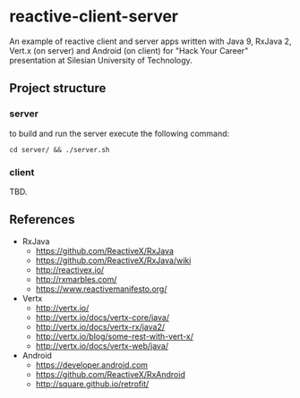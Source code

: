 reactive-client-server
======================
An example of reactive client and server apps written with Java 9, RxJava 2, Vert.x (on server) and Android (on client) for "Hack Your Career" presentation at Silesian University of Technology.

Project structure
-----------------
### server

to build and run the server execute the following command:

```
cd server/ && ./server.sh
```

### client

TBD.

References
----------
- RxJava
  - https://github.com/ReactiveX/RxJava
  - https://github.com/ReactiveX/RxJava/wiki
  - http://reactivex.io/
  - http://rxmarbles.com/
  - https://www.reactivemanifesto.org/
- Vertx
  - http://vertx.io/
  - http://vertx.io/docs/vertx-core/java/
  - http://vertx.io/docs/vertx-rx/java2/
  - http://vertx.io/blog/some-rest-with-vert-x/
  - http://vertx.io/docs/vertx-web/java/
- Android
  - https://developer.android.com
  - https://github.com/ReactiveX/RxAndroid
  - http://square.github.io/retrofit/
